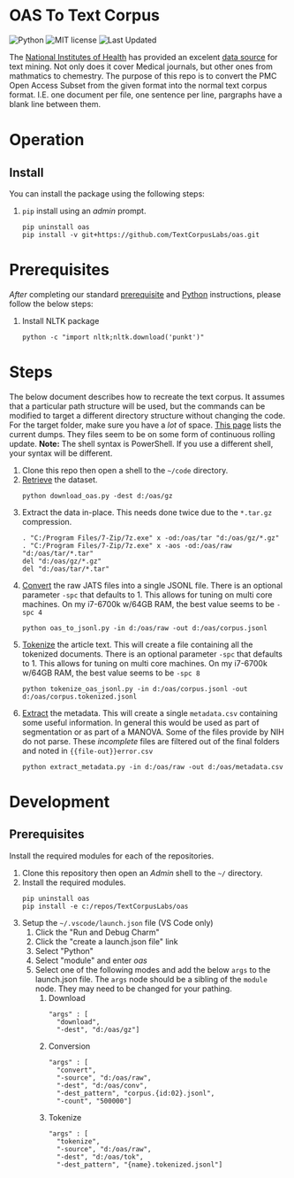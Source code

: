 # OAS To Text Corpus

![Python](https://img.shields.io/badge/python-3.x-blue.svg)
![MIT license](https://img.shields.io/badge/License-MIT-green.svg)
![Last Updated](https://img.shields.io/badge/Last%20Updated-2022.09.27-success.svg)

The [National Institutes of Health](https://nih.gov) has provided an excelent [data source](https://www.ncbi.nlm.nih.gov/pmc/tools/textmining/) for text mining.
Not only does it cover Medical journals, but other ones from mathmatics to chemestry.
The purpose of this repo is to convert the PMC Open Access Subset from the given format into the normal text corpus format.
I.E. one document per file, one sentence per line, pargraphs have a blank line between them.



# Operation

## Install

You can install the package using the following steps:

1. `pip` install using an _admin_ prompt.
   ```{ps1}
   pip uninstall oas
   pip install -v git+https://github.com/TextCorpusLabs/oas.git
   ```


# Prerequisites

_After_ completing our standard [prerequisite](https://github.com/TextCorpusLabs/getting-started#prerequisites) and [Python](https://github.com/TextCorpusLabs/getting-started#python) instructions, please follow the below steps:

1. Install NLTK package
   ```{shell}
   python -c "import nltk;nltk.download('punkt')"
   ```

# Steps

The below document describes how to recreate the text corpus.
It assumes that a particular path structure will be used, but the commands can be modified to target a different directory structure without changing the code.
For the target folder, make sure you have a _lot_ of space.
[This page](ftp.ncbi.nlm.nih.gov/pub/pmc/oa_bulk/) lists the current dumps.
They files seem to be on some form of continuous rolling update.
**Note:** The shell syntax is PowerShell.
If you use a different shell, your syntax will be different. 

1. Clone this repo then open a shell to the `~/code` directory.
2. [Retrieve](./code/download_oas.py) the dataset.
   ```{ps1}
   python download_oas.py -dest d:/oas/gz
   ``` 
3. Extract the data in-place.
   This needs done twice due to the `*.tar.gz` compression.
   ```{ps1}
   . "C:/Program Files/7-Zip/7z.exe" x -od:/oas/tar "d:/oas/gz/*.gz"
   . "C:/Program Files/7-Zip/7z.exe" x -aos -od:/oas/raw "d:/oas/tar/*.tar"
   del "d:/oas/gz/*.gz"
   del "d:/oas/tar/*.tar"
   ```
4. [Convert](./code/oas_to_jsonl.py) the raw JATS files into a single JSONL file.
   There is an optional parameter `-spc` that defaults to 1.
   This allows for tuning on multi core machines.
   On my i7-6700k w/64GB RAM, the best value seems to be `-spc 4`
   ```{ps1}
   python oas_to_jsonl.py -in d:/oas/raw -out d:/oas/corpus.jsonl
   ```
5. [Tokenize](./code/tokenize_oas_jsonl.py) the article text.
   This will create a file containing all the tokenized documents.
   There is an optional parameter `-spc` that defaults to 1.
   This allows for tuning on multi core machines.
   On my i7-6700k w/64GB RAM, the best value seems to be `-spc 8`
   ```{ps1}
   python tokenize_oas_jsonl.py -in d:/oas/corpus.jsonl -out d:/oas/corpus.tokenized.jsonl
   ```
6. [Extract](./code/extract_metadata.py) the metadata.
   This will create a single `metadata.csv` containing some useful information.
   In general this would be used as part of segmentation or as part of a MANOVA.
   Some of the files provide by NIH do not parse.
   These _incomplete_ files are filtered out of the final folders and noted in `{{file-out}}error.csv`
   ```{ps1}
   python extract_metadata.py -in d:/oas/raw -out d:/oas/metadata.csv
   ```

# Development

## Prerequisites

Install the required modules for each of the repositories.

1. Clone this repository then open an _Admin_ shell to the `~/` directory.
2. Install the required modules.
   ```{shell}
   pip uninstall oas
   pip install -e c:/repos/TextCorpusLabs/oas
   ```
3. Setup the `~/.vscode/launch.json` file (VS Code only)
   1. Click the "Run and Debug Charm"
   2. Click the "create a launch.json file" link
   3. Select "Python"
   4. Select "module" and enter _oas_
   5. Select one of the following modes and add the below `args` to the launch.json file.
      The `args` node should be a sibling of the `module` node.
      They may need to be changed for your pathing.
      1. Download
         ```{json}
         "args" : [
           "download",
           "-dest", "d:/oas/gz"]
         ```
      2. Conversion
         ```{json}
         "args" : [
           "convert",
           "-source", "d:/oas/raw",
           "-dest", "d:/oas/conv",
           "-dest_pattern", "corpus.{id:02}.jsonl",
           "-count", "500000"]
         ```
      3. Tokenize
         ```{json}
         "args" : [
           "tokenize",
           "-source", "d:/oas/raw",
           "-dest", "d:/oas/tok",
           "-dest_pattern", "{name}.tokenized.jsonl"]
         ```
